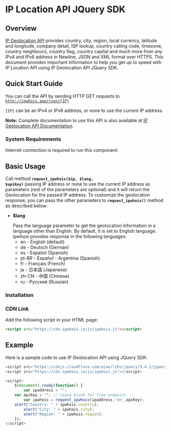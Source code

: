 # IP Location API JQuery SDK

## Overview

[IP Geolocation API](https://ipwhois.io) provides country, city, region, local currency, latitude and longitude, company detail, ISP lookup, country calling code, timezone, country neighbours, country flag, country capital 
and much more from any IPv4 and IPv6 address in Newline, JSON and XML format over HTTPS. This document provides important information to help you get up to speed with IP Location API using IP Geolocation API JQuery SDK.

## Quick Start Guide

You can call the API by sending HTTP GET requests to <code>http://ipwhois.app/json/{IP}</code>

<code>{IP}</code> can be an IPv4 or IPv6 address, or none to use the current IP address.

<strong>Note:</strong> Complete documentation to use this API is also available at <a href="https://ipwhois.io/documentation">IP Geolocation API Documentation</a>.

### System Requirements  

Internet connection is required to run this component.

<h2>Basic Usage</h2>

Call method <code><strong>request_ipwhois($ip, $lang, $apiKey)</strong></code> passing IP address or none to use the current IP address as parameters (rest of the parameters are optional) and it will return the Geolocation for the passed IP address. To customize the geolocation response, you can pass the other parameters to <code><strong>request_ipwhois()</strong></code> method as described below:

<ul>  
<li>
<p><strong>$lang</strong></p>
Pass the language parameter to get the geolocation information in a language other than English. By default, it is set to English language.<br>
ipwhois provides response in the following languages:
  
<ul>
<li>en -	English (default)</li>
<li>de -	Deutsch (German)</li>
<li>es -	Español (Spanish)</li>
<li>pt-BR -	Español - Argentina (Spanish)</li>
<li>fr -	Français (French)</li>
<li>ja -	日本語 (Japanese)</li>
<li>zh-CN -	中国 (Chinese)</li>
<li>ru -	Русский (Russian)</li>
</ul>
 
</li>
</ul>

### Installation
### CDN Link

Add the following script in your HTML page:

```html
<script src="https://cdn.ipwhois.io/js/ipwhois.js"></script>
```

## Example

Here is a sample code to use IP Geolocation API using JQuery SDK:

```javascript
<script src="https://cdnjs.cloudflare.com/ajax/libs/jquery/3.4.1/jquery.min.js"></script>
<script src="https://cdn.ipwhois.io/js/ipwhois.js"></script>

<script>    
    $(document).ready(function() {
        var ipaddress = "";
	var apiKey = ""; // Leave blank for free endpoint
        var ipwhois = request_ipwhois(ipaddress,'en',apiKey);
	alert("Country: " + ipwhois.country);
        alert("City: " + ipwhois.city);
        alert("Region: " + ipwhois.region);
    });
</script>
```
